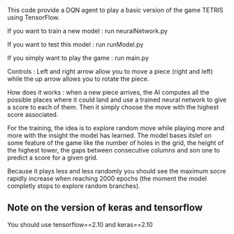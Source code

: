This code provide a DQN agent to play a basic version of the game TETRIS using TensorFlow.

If you want to train a new model : run neuralNetwork.py

If you want to test this model : run runModel.py

If you simply want to play the game : run main.py

Controls : Left and right arrow allow you to move a piece (right and left) while the up arrow allows you to rotate the piece. 

How does it works : when a new piece arrives, the AI computes all the possible places where it could land and use a trained neural network to give a score to each of them. Then it simply choose the move with the
highest score associated. 

For the training, the idea is to explore random move while playing more and more with the insight the model has learned. The model bases itslef on some feature of the game like the number of holes in the grid, the 
height of the highest tower, the gaps between consecutive columns and son one to predict a score for a given grid. 

Because it plays less and less randomly you should see the maximum socre rapidly increase when reaching 2000 epochs (the moment the model completly stops to explore random branches). 


## Note on the version of keras and tensorflow

You should use tensorflow==2.10 and keras==2.10
